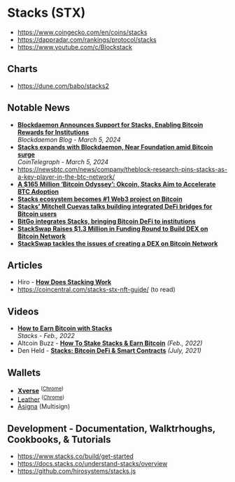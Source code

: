 # Stacks (STX)

- https://www.coingecko.com/en/coins/stacks
- https://dappradar.com/rankings/protocol/stacks
- https://www.youtube.com/c/Blockstack

## Charts

- https://dune.com/babo/stacks2

## Notable News

- [**Blockdaemon Announces Support for Stacks, Enabling Bitcoin Rewards for Institutions**](https://www.blockdaemon.com/blog/support-for-stacks)
  <br/>_Blockdaemon Blog - March 5, 2024_
- [**Stacks expands with Blockdaemon, Near Foundation amid Bitcoin surge**](https://cointelegraph.com/news/stacks-welcomes-new-signers-blockdaemon-near-foundation-bitcoin-surge)
  <br/>_CoinTelegraph - March 5, 2024_
- https://newsbtc.com/news/company/theblock-research-pins-stacks-as-a-key-player-in-the-btc-network/
- [**A $165 Million ‘Bitcoin Odyssey’: Okcoin, Stacks Aim to Accelerate BTC Adoption**](https://decrypt.co/94836/165-million-bitcoin-odyssey-okcoin-stacks-aim-accelerate-btc-adoption)
- [**Stacks ecosystem becomes #1 Web3 project on Bitcoin**](https://cointelegraph.com/news/stacks-ecosystem-becomes-1-web3-project-on-bitcoin)
- [**Stacks’ Mitchell Cuevas talks building integrated DeFi bridges for Bitcoin users**](https://cointelegraph.com/news/stacks-mitchell-cuevas-talks-building-integrated-defi-bridges-for-bitcoin-users)
- [**BitGo integrates Stacks, bringing Bitcoin DeFi to institutions**](https://cointelegraph.com/news/bitgo-integrates-stacks-bringing-bitcoin-defi-to-institutions)
- [**StackSwap Raises $1.3 Million in Funding Round to Build DEX on Bitcoin Network**](https://news.bitcoin.com/stackswap-raises-1-3-million-in-funding-round-to-build-dex-on-bitcoin-network/)
- [**StackSwap tackles the issues of creating a DEX on Bitcoin Network**](https://ambcrypto.com/stackswap-tackles-the-issues-of-creating-a-dex-on-bitcoin-network)

## Articles

- Hiro - [**How Does Stacking Work**](https://www.hiro.so/wallet-faq/how-does-stacking-work)
- https://coincentral.com/stacks-stx-nft-guide/ (to read)

## Videos

- **[How to Earn Bitcoin with Stacks](https://www.youtube.com/watch?v=9Z3IICfCnjo)**
  <br/>_Stacks - Feb., 2022_
- Altcoin Buzz - [**How To Stake Stacks & Earn Bitcoin**](https://www.youtube.com/watch?v=XywJYkS4nDA) *(Feb., 2022)*
- Den Held - [**Stacks: Bitcoin DeFi & Smart Contracts**](https://www.youtube.com/watch?v=2K79H1d1DFI) *(July, 2021)*

## Wallets

- [**Xverse**](https://pool.xverse.app/) <sup>([Chrome](https://chromewebstore.google.com/detail/idnnbdplmphpflfnlkomgpfbpcgelopg))</sup>
- [Leather](https://leather.io/) <sup>([Chrome](https://chromewebstore.google.com/detail/ldinpeekobnhjjdofggfgjlcehhmanlj))</sup>
- [Asigna](https://asigna.io/) (Multisign)

##  Development - Documentation, Walktrhoughs, Cookbooks, & Tutorials

- https://www.stacks.co/build/get-started
- https://docs.stacks.co/understand-stacks/overview
- https://github.com/hirosystems/stacks.js
